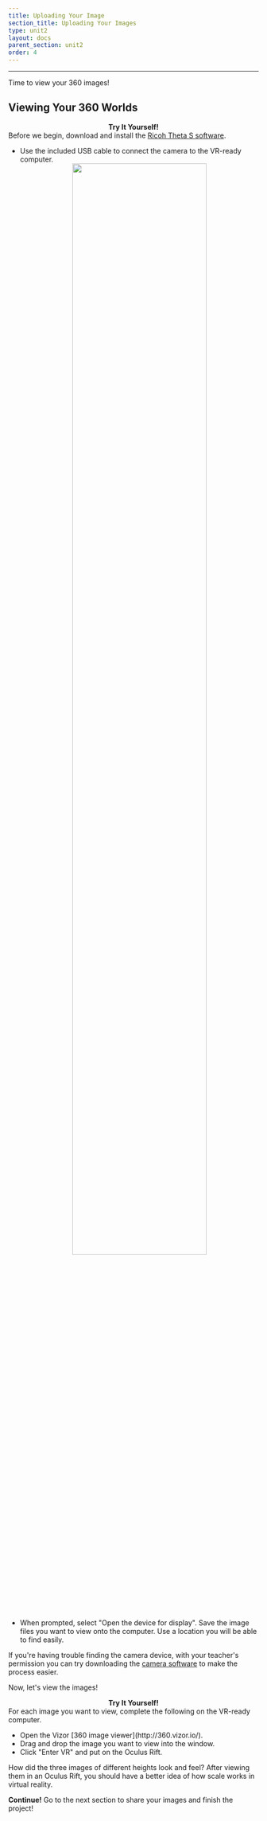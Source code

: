 ```yaml
---
title: Uploading Your Image
section_title: Uploading Your Images
type: unit2
layout: docs
parent_section: unit2
order: 4
---
```

<hr>
Time to view your 360 images!

## Viewing Your 360 Worlds 

<div class="alert_green">
  <div style="text-align:center">
  	<strong>Try It Yourself!</strong> 
  </div>
  Before we begin, download and install the <a href='https://theta360.com/intl/support/download/pcapp/windows'>Ricoh Theta S software</a>.
  <ul> 
  	<li>Use the included USB cable to connect the camera to the VR-ready computer.</li>
    <div style="text-align:center">
      <img src="/images/docs/360_images/theta_connect_USB.jpg" width="75%" height="75%">
    </div>
	  <li>When prompted, select "Open the device for display". Save the image files you want to view onto the computer. Use a location you will be able to find easily.</li>
  </ul>
</div>

If you're having trouble finding the camera device, with your teacher's permission you can try downloading the [camera software](https://theta360.com/intl/support/download/pcapp/windows) to make the process easier.

Now, let's view the images!

<div class="alert_green">
  <div style="text-align:center">
  	<strong>Try It Yourself!</strong> 
  </div>
  For each image you want to view, complete the following on the VR-ready computer.
  <ul> 
  	<li>Open the Vizor [360 image viewer](http://360.vizor.io/). </li>
  	<li>Drag and drop the image you want to view into the window. </li>
  	<li>Click "Enter VR" and put on the Oculus Rift. </li>
  </ul>
</div>

How did the three images of different heights look and feel? After viewing them in an Oculus Rift, you should have a better idea of how scale works in virtual reality. 

<div class="alert_green">
  <strong>Continue!</strong> Go to the next section to share your images and finish the project!
</div>